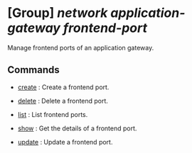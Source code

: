 # [Group] _network application-gateway frontend-port_

Manage frontend ports of an application gateway.

## Commands

- [create](/Commands/network/application-gateway/frontend-port/_create.md)
: Create a frontend port.

- [delete](/Commands/network/application-gateway/frontend-port/_delete.md)
: Delete a frontend port.

- [list](/Commands/network/application-gateway/frontend-port/_list.md)
: List frontend ports.

- [show](/Commands/network/application-gateway/frontend-port/_show.md)
: Get the details of a frontend port.

- [update](/Commands/network/application-gateway/frontend-port/_update.md)
: Update a frontend port.

